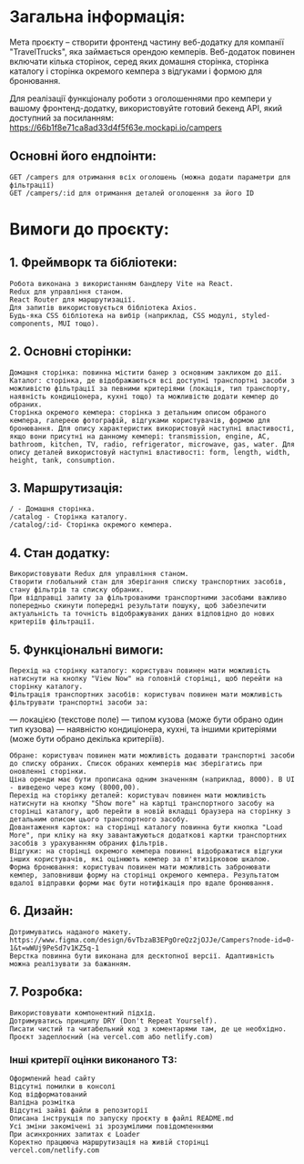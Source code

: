 # Загальна інформація:

Мета проєкту – створити фронтенд частину веб-додатку для компанії "TravelTrucks", яка займається орендою кемперів. Веб-додаток повинен включати кілька сторінок, серед яких домашня сторінка, сторінка каталогу і сторінка окремого кемпера з відгуками і формою для бронювання.

Для реалізації функціоналу роботи з оголошеннями про кемпери у вашому фронтенд-додатку, використовуйте готовий бекенд API, який доступний за посиланням: https://66b1f8e71ca8ad33d4f5f63e.mockapi.io/campers

## Основні його ендпоінти:

    GET /campers для отримання всіх оголошень (можна додати параметри для фільтрації)
    GET /campers/:id для отримання деталей оголошення за його ID

# Вимоги до проєкту:

## 1. Фреймворк та бібліотеки:

    Робота виконана з використанням бандлеру Vite на React.
    Redux для управління станом.
    React Router для маршрутизації.
    Для запитів використовується бібліотека Axios.
    Будь-яка CSS бібліотека на вибір (наприклад, CSS модулі, styled-components, MUI тощо).

## 2. Основні сторінки:

    Домашня сторінка: повинна містити банер з основним закликом до дії.
    Каталог: сторінка, де відображаються всі доступні транспортні засоби з можливістю фільтрації за певними критеріями (локація, тип транспорту, наявність кондиціонера, кухні тощо) та можливістю додати кемпер до обраних.
    Сторінка окремого кемпера: сторінка з детальним описом обраного кемпера, галереєю фотографій, відгуками користувачів, формою для бронювання. Для опиcу характеристик використовуй наступні властивості, якщо вони присутні на данному кемпері: transmission, engine, AC, bathroom, kitchen, TV, radio, refrigerator, microwave, gas, water. Для опиcу деталей використовуй наступні властивості: form, length, width, height, tank, consumption.

## 3. Маршрутизація:

    / - Домашня сторінка.
    /catalog - Сторінка каталогу.
    /catalog/:id- Сторінка окремого кемпера.

## 4. Стан додатку:

    Використовувати Redux для управління станом.
    Створити глобальний стан для зберігання списку транспортних засобів, стану фільтрів та списку обраних.
    При відправці запиту за фільтрованими транспортними засобами важливо попередньо скинути попередні результати пошуку, щоб забезпечити актуальність та точність відображуваних даних відповідно до нових критеріїв фільтрації.

## 5. Функціональні вимоги:

    Перехід на сторінку каталогу: користувач повинен мати можливість натиснути на кнопку "View Now" на головній сторінці, щоб перейти на сторінку каталогу.
    Фільтрація транспортних засобів: користувач повинен мати можливість фільтрувати транспортні засоби за:
— локацією (текстове поле)
— типом кузова (може бути обрано один тип кузова)
— наявністю кондиціонера, кухні, та іншими критеріями (може бути обрано декілька критеріїв).

    Обране: користувач повинен мати можливість додавати транспортні засоби до списку обраних. Список обраних кемперів має зберігатись при оновленні сторінки.
    Ціна оренди має бути прописана одним значенням (наприклад, 8000). В UI - виведено через кому (8000,00).
    Перехід на сторінку деталей: користувач повинен мати можливість натиснути на кнопку "Show more" на картці транспортного засобу на сторінці каталогу, щоб перейти в новій вкладці браузера на сторінку з детальним описом цього транспортного засобу.
    Довантаження карток: на сторінці каталогу повинна бути кнопка "Load More", при кліку на яку завантажуються додаткові картки транспортних засобів з урахуванням обраних фільтрів.
    Відгуки: на сторінці окремого кемпера повинні відображатися відгуки інших користувачів, які оцінюють кемпер за п'ятизірковою шкалою.
    Форма бронювання: користувач повинен мати можливість забронювати кемпер, заповнивши форму на сторінці окремого кемпера. Результатом вдалої відправки форми має бути нотифікація про вдале бронювання.

## 6. Дизайн:

    Дотримуватись наданого макету.
    https://www.figma.com/design/6vTbzaB3EPgOreQz2jOJJe/Campers?node-id=0-1&t=wWUj9PeSd7v1KZ5q-1
    Верстка повинна бути виконана для десктопної версії. Адаптивність можна реалізувати за бажанням.

## 7. Розробка:

    Використовувати компонентний підхід.
    Дотримуватись принципу DRY (Don't Repeat Yourself).
    Писати чистий та читабельний код з коментарями там, де це необхідно.
    Проєкт задеплоєний (на vercel.com або netlify.com)

### Інші критерії оцінки виконаного ТЗ:

    Оформлений head сайту
    Відсутні помилки в консолі
    Код відформатований
    Валідна розмітка
    Відсутні зайві файли в репозиторії
    Описана інструкція по запуску проєкту в файлі README.md
    Усі зміни закомічені зі зрозумілими повідомленнями
    При асинхронних запитах є Loader
    Коректно працююча маршрутизація на живій сторінці vercel.com/netlify.com
